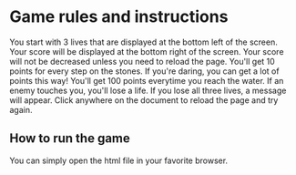 <h1>Game rules and instructions</h1>

You start with 3 lives that are displayed at the bottom left of the screen.
Your score will be displayed at the bottom right of the screen.
Your score will not be decreased unless you need to reload the page.
You'll get 10 points for every step on the stones. If you're daring, you can get a lot of points this way!
You'll get 100 points everytime you reach the water.
If an enemy touches you, you'll lose a life.
If you lose all three lives, a message will appear. Click anywhere on the document to reload the page and try again.

<h2>How to run the game</h2>

You can simply open the html file in your favorite browser.